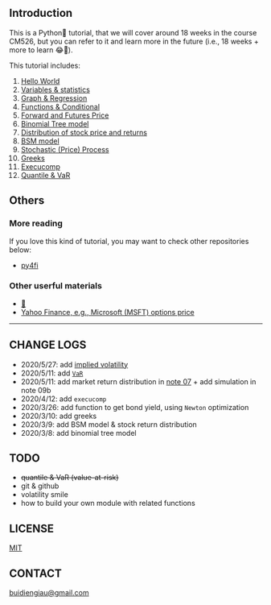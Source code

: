 
## Introduction

This is a Python🐍 tutorial, that we will cover around 18 weeks in the course CM526, but you can refer to it and learn more in the future (i.e., 18 weeks + more to learn 😂🤣).

This tutorial includes:

1. [Hello World](01_helloWorld.ipynb)
1. [Variables & statistics](02_varStats.ipynb)
1. [Graph & Regression](03_plotRegression.ipynb)
1. [Functions & Conditional](04_functionConditions.ipynb)
1. [Forward and Futures Price](05_forwardFuturesPrice.ipynb)
1. [Binomial Tree model](06_binomial.ipynb)
1. [Distribution of stock price and returns](07_priceReturnDist.ipynb)
1. [BSM model](08_bsm.ipynb)
1. [Stochastic (Price) Process](09_stochasticSimu.ipynb)
1. [Greeks](10_greeks.ipynb)
1. [Execucomp](11_execucomp.ipynb)
1. [Quantile & VaR](12_VaR.ipynb)

## Others
### More reading

If you love this kind of tutorial, you may want to check other repositories below:

- [py4fi](https://github.com/yhilpisch/py4fi)

### Other userful materials
- [🏡](https://diengiau.github.io)
- [Yahoo Finance, e.g., Microsoft (MSFT) options price](https://finance.yahoo.com/quote/MSFT/options?p=MSFT)


----

## CHANGE LOGS

- 2020/5/27: add [implied volatility](13_impliedVol.ipynb)
- 2020/5/11: add [`VaR`](12_VaR.ipynb)
- 2020/5/11: add market return distribution in [note 07](07_priceReturnDist.ipynb) + add simulation in note 09b
- 2020/4/12: add `execucomp`
- 2020/3/26: add function to get bond yield, using `Newton` optimization
- 2020/3/10: add greeks
- 2020/3/9: add BSM model & stock return distribution
- 2020/3/8: add binomial tree model


## TODO

- ~~quantile & VaR (value-at-risk)~~
- git & github
- volatility smile
- how to build your own module with related functions

## LICENSE
[MIT](https://wfxr.mit-license.org/2017)

## CONTACT
[buidiengiau@gmail.com](mailto:buidiengiau@gmail.com)

